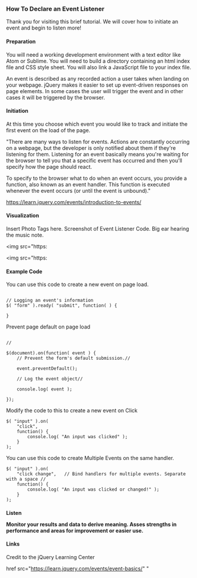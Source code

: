 ### How To Declare an Event Listener

Thank you for visiting this brief tutorial. We will cover how to initiate an event and begin to listen more!

<h4>Preparation </h4> You will need a working development environment with a text editor like Atom or Sublime. You will need to build a directory containing an html index file and CSS style sheet. You will also link a JavaScript file to your index file.

An event is described as any recorded action a user takes when landing on your webpage. jQuery makes it easier to set up event-driven responses on page elements. In some cases the user will trigger the event and in other cases it will be triggered by the browser.


<h4>Initiation </h4> At this time you choose which event you would like to track and initiate the first event on the load of the page.

"There are many ways to listen for events. Actions are constantly occurring on a webpage, but the developer is only notified about them if they're listening for them. Listening for an event basically means you're waiting for the browser to tell you that a specific event has occurred and then you'll specify how the page should react.

To specify to the browser what to do when an event occurs, you provide a function, also known as an event handler. This function is executed whenever the event occurs (or until the event is unbound)."

https://learn.jquery.com/events/introduction-to-events/

<h4> Visualization </h4>  Insert Photo Tags here. Screenshot of Event Listener Code. Big ear hearing the music note.

<img src="https:

<img src="https:


<h4> Example Code </h4>

You can use this code to create a new event on page load.

```

// Logging an event's information
$( "form" ).ready( "submit", function( ) {

}

```
Prevent page default on page load

```  

//

$(document).on(function( event ) {
    // Prevent the form's default submission.//

    event.preventDefault();

    // Log the event object//

    console.log( event );

});
```

Modify the code to this to create a new event on Click

```
$( "input" ).on(
    "click",   
    function() {
        console.log( "An input was clicked" );
    }
);
```

You can use this code to create Multiple Events on the same handler.

```
$( "input" ).on(
    "click change",   // Bind handlers for multiple events. Separate with a space //
    function() {
        console.log( "An input was clicked or changed!" );
    }
);
```





<h4> Listen </4>

Monitor your results and data to derive meaning. Asses strengths in performance and areas for improvement or easier use.

<h4> Links </h4>

Credit to the jQuery Learning Center

href src="https://learn.jquery.com/events/event-basics/" "
